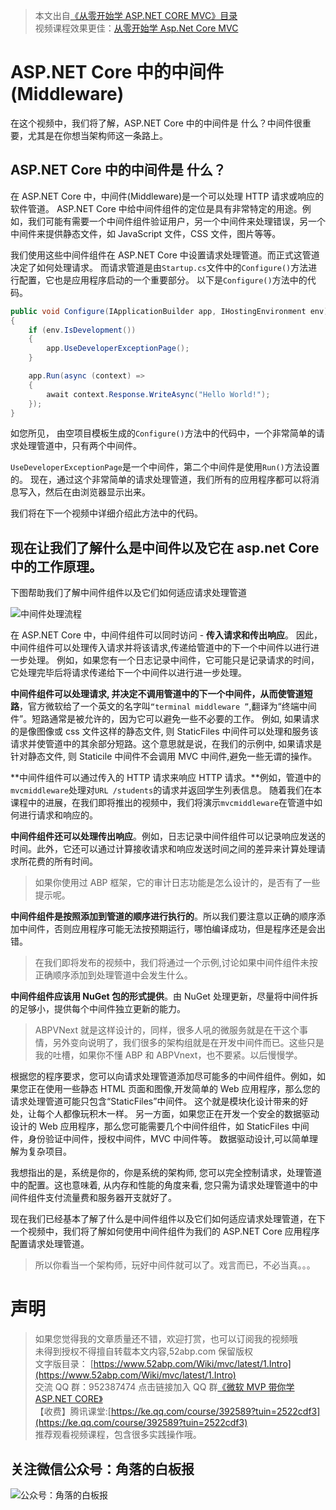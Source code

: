 > 本文出自[《从零开始学 ASP.NET CORE MVC》目录](https://www.52abp.com/wiki/mvc/0.1.4/1.Intro) </br>
> 视频课程效果更佳：[从零开始学 Asp.Net Core MVC](https://study.163.com/course/courseMain.htm?courseId=1209215803&share=2&shareId=400000000309007) </br>

# ASP.NET Core 中的中间件(Middleware)

在这个视频中，我们将了解，ASP.NET Core 中的中间件是 什么？中间件很重要，尤其是在你想当架构师这一条路上。

## ASP.NET Core 中的中间件是 什么？

在 ASP.NET Core 中，中间件(Middleware)是一个可以处理 HTTP 请求或响应的软件管道。
ASP.NET Core 中给中间件组件的定位是具有非常特定的用途。例如，我们可能有需要一个中间件组件验证用户，另一个中间件来处理错误，另一个中间件来提供静态文件，如 JavaScript 文件，CSS 文件，图片等等。

我们使用这些中间件组件在 ASP.NET Core 中设置请求处理管道。而正式这管道决定了如何处理请求。
而请求管道是由`Startup.cs`文件中的`Configure()`方法进行配置，它也是应用程序启动的一个重要部分。
以下是`Configure()`方法中的代码。

```csharp
public void Configure(IApplicationBuilder app, IHostingEnvironment env)
{
    if (env.IsDevelopment())
    {
        app.UseDeveloperExceptionPage();
    }

    app.Run(async (context) =>
    {
        await context.Response.WriteAsync("Hello World!");
    });
}
```

如您所见， 由空项目模板生成的`Configure()`方法中的代码中，一个非常简单的请求处理管道中，只有两个中间件。

`UseDeveloperExceptionPage`是一个中间件，第二个中间件是使用`Run()`方法设置的。
现在，通过这个非常简单的请求处理管道，我们所有的应用程序都可以将消息写入，然后在由浏览器显示出来。

我们将在下一个视频中详细介绍此方法中的代码。

## 现在让我们了解什么是中间件以及它在 asp.net Core 中的工作原理。

下图帮助我们了解中间件组件以及它们如何适应请求处理管道

![中间件处理流程](https://upload-images.jianshu.io/upload_images/1979022-ffab02c669e4c8b2.png)

在 ASP.NET Core 中，中间件组件可以同时访问 - **传入请求和传出响应**。
因此，中间件组件可以处理传入请求并将该请求,传递给管道中的下一个中间件以进行进一步处理。
例如，如果您有一个日志记录中间件，它可能只是记录请求的时间，它处理完毕后将请求传递给下一个中间件以进行进一步处理。

**中间件组件可以处理请求, 并决定不调用管道中的下一个中间件，从而使管道短路**，官方微软给了一个英文的名字叫`“terminal middleware ”`,翻译为“终端中间件”。短路通常是被允许的，因为它可以避免一些不必要的工作。
例如, 如果请求的是像图像或 css 文件这样的静态文件, 则 StaticFiles 中间件可以处理和服务该请求并使管道中的其余部分短路。这个意思就是说，在我们的示例中, 如果请求是针对静态文件, 则 Staticile 中间件不会调用 MVC 中间件,避免一些无谓的操作。

**中间件组件可以通过传入的 HTTP 请求来响应 HTTP 请求。**例如，管道中的`mvcmiddleware`处理对`URL /students`的请求并返回学生列表信息。
随着我们在本课程中的进展，在我们即将推出的视频中，我们将演示`mvcmiddleware`在管道中如何进行请求和响应的。

**中间件组件还可以处理传出响应**。例如，日志记录中间件组件可以记录响应发送的时间。此外，它还可以通过计算接收请求和响应发送时间之间的差异来计算处理请求所花费的所有时间。

> 如果你使用过 ABP 框架，它的审计日志功能是怎么设计的，是否有了一些提示呢。

**中间件组件是按照添加到管道的顺序进行执行的**。所以我们要注意以正确的顺序添加中间件，否则应用程序可能无法按预期运行，哪怕编译成功，但是程序还是会出错。

> 在我们即将发布的视频中，我们将通过一个示例,讨论如果中间件组件未按正确顺序添加到处理管道中会发生什么。

**中间件组件应该用 NuGet 包的形式提供**。由 NuGet 处理更新，尽量将中间件拆的足够小，提供每个中间件独立更新的能力。

> ABPVNext 就是这样设计的，同样，很多人吼的微服务就是在干这个事情，另外变向说明了，我们很多的架构组就是在开发中间件而已。这些只是我的吐槽，如果你不懂 ABP 和 ABPVnext，也不要紧。以后慢慢学。

根据您的程序要求，您可以向请求处理管道添加尽可能多的中间件组件。例如，如果您正在使用一些静态 HTML 页面和图像,开发简单的 Web 应用程序，那么您的请求处理管道可能只包含“StaticFiles”中间件。 这个就是模块化设计带来的好处，让每个人都像玩积木一样。
另一方面，如果您正在开发一个安全的数据驱动设计的 Web 应用程序，那么您可能需要几个中间件组件，如 StaticFiles 中间件，身份验证中间件，授权中间件，MVC 中间件等。 数据驱动设计,可以简单理解为复杂项目。

我想指出的是，系统是你的，你是系统的架构师, 您可以完全控制请求，处理管道中的配置。这也意味着, 从内存和性能的角度来看, 您只需为请求处理管道中的中间件组件支付流量费和服务器开支就好了。

现在我们已经基本了解了什么是中间件组件以及它们如何适应请求处理管道，在下一个视频中，我们将了解如何使用中间件组件为我们的 ASP.NET Core 应用程序配置请求处理管道。

> 所以你看当一个架构师，玩好中间件就可以了。戏言而已，不必当真。。。

# 声明

> 如果您觉得我的文章质量还不错，欢迎打赏，也可以订阅我的视频哦 </br>
> 未得到授权不得擅自转载本文内容,52abp.com 保留版权</br>
> 文字版目录： [https://www.52abp.com/Wiki/mvc/latest/1.Intro](https://www.52abp.com/Wiki/mvc/latest/1.Intro) </br>
> 交流 QQ 群：952387474 点击链接加入 QQ 群[《微软 MVP 带你学 ASP.NET CORE》](https://jq.qq.com/?_wv=1027&k=5nq4PFQ)</br>
> 【收费】腾讯课堂:[https://ke.qq.com/course/392589?tuin=2522cdf3](https://ke.qq.com/course/392589?tuin=2522cdf3) </br>
> 推荐观看视频课程，包含很多实践操作哦。

## 关注微信公众号：角落的白板报

![公众号：角落的白板报](https://upload-images.jianshu.io/upload_images/1979022-f19c505c18160c16.png)
